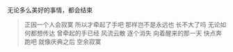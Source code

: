 无论多么美好的事情，都会结束

> 正因一个人会寂寞
所以才牵起了手吧
那样岂不是永远也
长不大了吗
无论如何都想传达
曾牵起的手已经
风流云散
逐个消失
向着醒来的那一天
快点奔跑吧
就像庆典之后
空余寂寞























